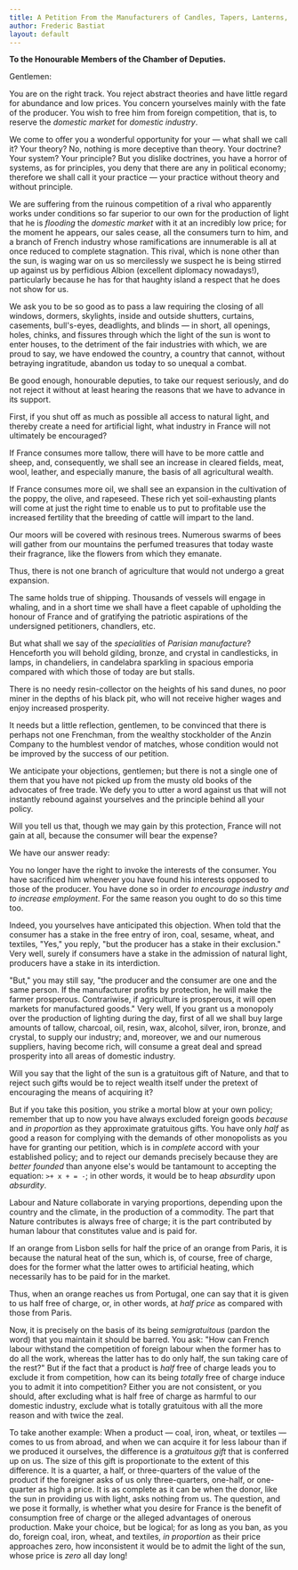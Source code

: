 ```yaml
---
title: A Petition From the Manufacturers of Candles, Tapers, Lanterns, sticks, Street Lamps, Snuffers, and Extinguishers, and from Producers of Tallow, Oil, Resin, Alcohol, and Generally of Everything Connected with Lighting.
author: Frederic Bastiat
layout: default
---
```


**To the Honourable Members of the Chamber of Deputies.**

Gentlemen:

You are on the right track.  You reject abstract theories and have little
regard for abundance and low prices.  You concern yourselves mainly with the
fate of the producer.  You wish to free him from foreign competition, that is,
to reserve the *domestic market* for *domestic industry*.


We come to offer you a wonderful opportunity for your &mdash; what shall we
call it?  Your theory? No, nothing is more deceptive than theory.  Your
doctrine? Your system? Your principle?  But you dislike doctrines, you have a
horror of systems, as for principles, you deny that there are any in political
economy; therefore we shall call it your practice &mdash; your practice without
theory and without principle.

We are suffering from the ruinous competition of a rival who apparently works
under conditions so far superior to our own for the production of light that he
is *flooding* the *domestic market* with it at an incredibly low price; for the
moment he appears, our sales cease, all the consumers turn to him, and a branch
of French industry whose ramifications are innumerable is all at once reduced
to complete stagnation.  This rival, which is none other than the sun, is
waging war on us so mercilessly we suspect he is being stirred up against us by
perfidious Albion (excellent diplomacy nowadays!), particularly because he has
for that haughty island a respect that he does not show for us.

We ask you to be so good as to pass a law requiring the closing of all windows,
dormers, skylights, inside and outside shutters, curtains, casements,
bull's-eyes, deadlights, and blinds &mdash; in short, all openings, holes,
chinks, and fissures through which the light of the sun is wont to enter
houses, to the detriment of the fair industries with which, we are proud to
say, we have endowed the country, a country that cannot, without betraying
ingratitude, abandon us today to so unequal a combat. 

Be good enough, honourable deputies, to take our request seriously, and do not
reject it without at least hearing the reasons that we have to advance in its
support.

First, if you shut off as much as possible all access to natural light, and
thereby create a need for artificial light, what industry in France will not
ultimately be encouraged?

If France consumes more tallow, there will have to be more cattle and sheep,
and, consequently, we shall see an increase in cleared fields, meat, wool,
leather, and especially manure, the basis of all agricultural wealth.

If France consumes more oil, we shall see an expansion in the cultivation of
the poppy, the olive, and rapeseed.  These rich yet soil-exhausting plants will
come at just the right time to enable us to put to profitable use the increased
fertility that the breeding of cattle will impart to the land.

Our moors will be covered with resinous trees.  Numerous swarms of bees will
gather from our mountains the perfumed treasures that today waste their
fragrance, like the flowers from which they emanate.

Thus, there is not one branch of agriculture that would not undergo a great
expansion. 

The same holds true of shipping.  Thousands of vessels will engage in whaling,
and in a short time we shall have a fleet capable of upholding the honour of
France and of gratifying the patriotic aspirations of the undersigned
petitioners, chandlers, etc.

But what shall we say of the *specialities* of *Parisian manufacture*?
Henceforth you will behold gilding, bronze, and crystal in candlesticks, in
lamps, in chandeliers, in candelabra sparkling in spacious emporia compared
with which those of today are but stalls.

There is no needy resin-collector on the heights of his sand dunes, no poor
miner in the depths of his black pit, who will not receive higher wages and
enjoy increased prosperity.

It needs but a little reflection, gentlemen, to be convinced that there is
perhaps not one Frenchman, from the wealthy stockholder of the Anzin Company to
the humblest vendor of matches, whose condition would not be improved by the
success of our petition.

We anticipate your objections, gentlemen; but there is not a single one of them
that you have not picked up from the musty old books of the advocates of free
trade.  We defy you to utter a word against us that will not instantly rebound
against yourselves and the principle behind all your policy. 

Will you tell us that, though we may gain by this protection, France will not
gain at all, because the consumer will bear the expense?

We have our answer ready:

You no longer have the right to invoke the interests of the consumer.  You have
sacrificed him whenever you have found his interests opposed to those of the
producer.  You have done so in order *to encourage industry and to increase
employment*.  For the same reason you ought to do so this time too.

Indeed, you yourselves have anticipated this objection.  When told that the
consumer has a stake in the free entry of iron, coal, sesame, wheat, and
textiles, "Yes," you reply, "but the producer has a stake in their
exclusion." Very well, surely if consumers have a stake in the admission of
natural light, producers have a stake in its interdiction.

"But," you may still say, "the producer and the consumer are one and the
same person.  If the manufacturer profits by protection, he will make the
farmer prosperous.  Contrariwise, if agriculture is prosperous, it will open
markets for manufactured goods." Very well, If you grant us a monopoly over
the production of lighting during the day, first of all we shall buy large
amounts of tallow, charcoal, oil, resin, wax, alcohol, silver, iron, bronze,
and crystal, to supply our industry; and, moreover, we and our numerous
suppliers, having become rich, will consume a great deal and spread prosperity
into all areas of domestic industry.

Will you say that the light of the sun is a gratuitous gift of Nature, and that
to reject such gifts would be to reject wealth itself under the pretext of
encouraging the means of acquiring it?

But if you take this position, you strike a mortal blow at your own policy;
remember that up to now you have always excluded foreign goods *because* and
*in proportion* as they approximate gratuitous gifts.  You have only *half* as
good a reason for complying with the demands of other monopolists as you have
for granting our petition, which is in *complete* accord with your established
policy; and to reject our demands precisely because they are *better founded*
than anyone else's would be tantamount to accepting the equation: `>+ x + = -`;
in other words, it would be to heap *absurdity* upon *absurdity*.

Labour and Nature collaborate in varying proportions, depending upon the
country and the climate, in the production of a commodity.  The part that
Nature contributes is always free of charge; it is the part contributed by
human labour that constitutes value and is paid for.

If an orange from Lisbon sells for half the price of an orange from Paris, it
is because the natural heat of the sun, which is, of course, free of charge,
does for the former what the latter owes to artificial heating, which
necessarily has to be paid for in the market.

Thus, when an orange reaches us from Portugal, one can say that it is given to
us half free of charge, or, in other words, at *half price* as compared with
those from Paris.

Now, it is precisely on the basis of its being *semigratuitous* (pardon the
word) that you maintain it should be barred.  You ask: "How can French labour
withstand the competition of foreign labour when the former has to do all the
work, whereas the latter has to do only half, the sun taking care of the
rest?" But if the fact that a product is *half* free of charge leads you to
exclude it from competition, how can its being *totally* free of charge induce
you to admit it into competition?  Either you are not consistent, or you
should, after excluding what is half free of charge as harmful to our domestic
industry, exclude what is totally gratuitous with all the more reason and with
twice the zeal.

To take another example: When a product &mdash; coal, iron, wheat, or textiles
&mdash; comes to us from abroad, and when we can acquire it for less labour
than if we produced it ourselves, the difference is a *gratuitous gift* that is
conferred up on us.  The size of this gift is proportionate to the extent of
this difference.  It is a quarter, a half, or three-quarters of the value of
the product if the foreigner asks of us only three-quarters, one-half, or
one-quarter as high a price.  It is as complete as it can be when the donor,
like the sun in providing us with light, asks nothing from us.  The question,
and we pose it formally, is whether what you desire for France is the benefit
of consumption free of charge or the alleged advantages of onerous production.
Make your choice, but be logical; for as long as you ban, as you do, foreign
coal, iron, wheat, and textiles, *in proportion* as their price approaches
zero, how inconsistent it would be to admit the light of the sun, whose price
is *zero* all day long!

